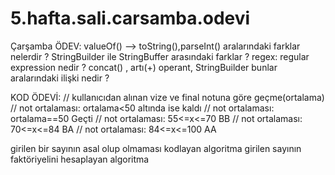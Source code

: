 # 5.hafta.sali.carsamba.odevi

Çarşamba ÖDEV: valueOf() --> toString(),parseInt() aralarındaki farklar nelerdir ? StringBuilder ile StringBuffer arasındaki farklar ? regex: regular expression nedir ? concat() , artı(+) operant, StringBuilder bunlar aralarındaki ilişki nedir ?

KOD ÖDEVİ: // kullanıcıdan alınan vize ve final notuna göre geçme(ortalama) // not ortalaması: ortalama<50 altında ise kaldı // not ortalaması: ortalama==50 Geçti // not ortalaması: 55<=x<=70 BB // not ortalaması: 70<=x<=84 BA // not ortalaması: 84<=x<=100 AA

girilen bir sayının asal olup olmaması kodlayan algoritma
girilen sayının faktöriyelini hesaplayan algoritma
